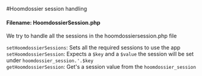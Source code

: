 #Hoomdossier session handling
#### Filename:  HoomdossierSession.php

We try to handle all the sessions in the hoomdossiersession.php file


`setHoomdossierSessions`: Sets all the required sessions to use the app
`setHoomdossierSession`: Expects a `$key` and a `$value` the session will be set under `hoomdossier_session.'.$key`\
`getHoomdossierSession`: Get's a session value from the `hoomdossier_session`
